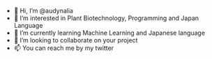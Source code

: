 - 👋 Hi, I’m @audynalia
- 👀 I’m interested in Plant Biotechnology, Programming and Japan Language
- 🌱 I’m currently learning Machine Learning and Japanese language
- 💞️ I’m looking to collaborate on your project
- 📫 You can reach me by my twitter

<!---
audynalia/audynalia is a ✨ special ✨ repository because its `README.md` (this file) appears on your GitHub profile.
You can click the Preview link to take a look at your changes.
--->
